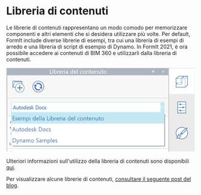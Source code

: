 # Libreria di contenuti

Le librerie di contenuti rappresentano un modo comodo per memorizzare componenti e altri elementi che si desidera utilizzare più volte. Per default, FormIt include diverse librerie di esempi, tra cui una libreria di esempi di arredo e una libreria di script di esempio di Dynamo. In FormIt 2021, è ora possibile accedere ai contenuti di BIM 360 e utilizzarli dalla libreria di contenuti.

![](../.gitbook/assets/screen-shot-2020-03-30-at-1.39.13-pm.png)

Ulteriori informazioni sull'utilizzo della libreria di contenuti sono disponibili [qui](../formit-primer/part-i/import-export-and-content-library.md).

Per visualizzare alcune librerie di contenuti, [consultare il seguente post del blog](https://formit.autodesk.com/blog/post/content-library).



